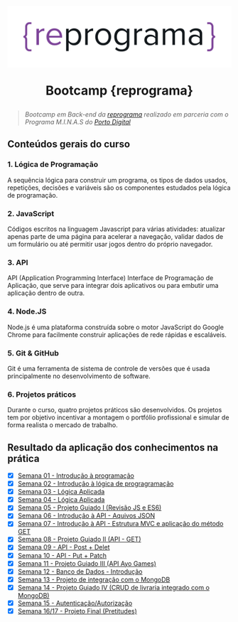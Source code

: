 <h1 align="center">
  <img src="public/images/reprograma.png" alt="logo da reprograma" width="600">
<p align="center">Bootcamp {reprograma}<p>
</h1>

> *Bootcamp em Back-end da [reprograma](https://reprograma.com.br/) realizado em parceria com o Programa M.I.N.A.S do [Porto Digital](https://www.portodigital.org/home)*

## **Conteúdos gerais do curso**

### 1. Lógica de Programação
A sequência lógica para construir um programa, os tipos de dados usados, repetições, decisões e variáveis são os componentes estudados pela lógica de programação.

### 2. JavaScript
Códigos escritos na linguagem Javascript para várias atividades: atualizar apenas parte de uma página para acelerar a navegação, validar dados de um formulário ou até permitir usar jogos dentro do próprio navegador.

### 3. API
API (Application Programming Interface) Interface de Programação de Aplicação, que serve para integrar dois aplicativos ou para embutir uma aplicação dentro de outra.

### 4. Node.JS
Node.js é uma plataforma construída sobre o motor JavaScript do Google Chrome para facilmente construir aplicações de rede rápidas e escaláveis.

### 5. Git & GitHub
Git é uma ferramenta de sistema de controle de versões que é usada principalmente no desenvolvimento de software.

### 6. Projetos práticos
Durante o curso, quatro projetos práticos são desenvolvidos. Os projetos tem por objetivo incentivar a montagem o portfólio profissional e simular de forma realista o mercado de trabalho.

## **Resultado da aplicação dos conhecimentos na prática**

- [X] [Semana 01 - Introdução à programação](https://github.com/priscilaestevao/bootcamp-reprograma/tree/main/s01-introducao)
- [X] [Semana 02 - Introdução à lógica de progragramação](https://github.com/priscilaestevao/bootcamp-reprograma/tree/main/s02-logica)
- [X] [Semana 03 - Lógica Aplicada](https://github.com/priscilaestevao/bootcamp-reprograma/tree/main/s03-logica-aplicada)
- [X] [Semana 04 - Lógica Aplicada](https://github.com/priscilaestevao/bootcamp-reprograma/tree/main/s04-logica-aplicada)
- [X] [Semana 05 - Projeto Guiado I (Revisão JS e ES6)](https://github.com/priscilaestevao/bootcamp-reprograma/tree/main/projetos-guiados/reprograma-s05-revisao-js-es6)
- [X] [Semana 06 - Introdução à API - Aquivos JSON](https://github.com/priscilaestevao/bootcamp-reprograma/tree/main/s06-introducao-api)
- [X] [Semana 07 - Introdução à API - Estrutura MVC e aplicação do método GET](https://github.com/priscilaestevao/bootcamp-reprograma/tree/main/s07-introducao-api)
- [X] [Semana 08 - Projeto Guiado II (API - GET)](https://github.com/priscilaestevao/bootcamp-reprograma/tree/main/projetos-guiados/reprograma-s08-projetoGET)
- [X] [Semana 09 - API - Post + Delet](https://github.com/priscilaestevao/bootcamp-reprograma/tree/main/s09-api-post-delete)
- [X] [Semana 10 - API - Put + Patch](https://github.com/priscilaestevao/bootcamp-reprograma/tree/main/s10-api-put-patch)
- [X] [Semana 11 - Projeto Guiado III (API Ayo Games)](https://github.com/priscilaestevao/bootcamp-reprograma/tree/main/projetos-guiados/reprograma-s11-api-project)
- [X] [Semana 12 - Banco de Dados - Introdução](https://github.com/priscilaestevao/bootcamp-reprograma/tree/main/s12-banco-de-dados-introducao)
- [X] [Semana 13 - Projeto de integração com o MongoDB](https://github.com/priscilaestevao/bootcamp-reprograma/tree/main/s13-integracao-backend-bd)
- [X] [Semana 14 - Projeto Guiado IV (CRUD de livraria integrado com o MongoDB)](https://github.com/priscilaestevao/bootcamp-reprograma/tree/main/projetos-guiados/reprograma-s14-crud-bookstore)
- [X] [Semana 15 - Autenticação/Autorização](https://github.com/priscilaestevao/bootcamp-reprograma/tree/main/s15-autenticacao-autorizacao)
- [X] [Semana 16/17 - Projeto Final (Pretitudes)](https://github.com/priscilaestevao/pretitudes-project-reprograma)